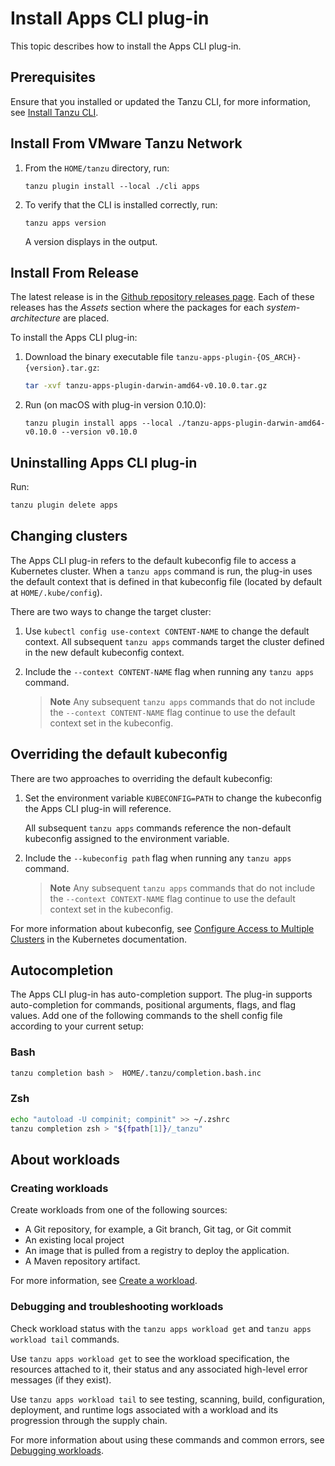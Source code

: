 # Install Apps CLI plug-in

This topic describes how to install the Apps CLI plug-in.

## <a id='prereqs'></a>Prerequisites

Ensure that you installed or updated the Tanzu CLI, for more information, see [Install Tanzu CLI](../../install-tanzu-cli.hbs.md#cli-and-plugin).

## <a id='from-tap-net'></a>Install From VMware Tanzu Network

1. From the `HOME/tanzu` directory, run:

    ```console
    tanzu plugin install --local ./cli apps
    ```

2. To verify that the CLI is installed correctly, run:

    ```console
    tanzu apps version
    ```

    A version displays in the output.


## <a id='from-release'></a>Install From Release

The latest release is in the [Github repository releases page](https://github.com/vmware-tanzu/apps-cli-plugin/releases/).
Each of these releases has the *Assets* section where the packages for each *system-architecture* are
placed.

To install the Apps CLI plug-in:

1. Download the binary executable file `tanzu-apps-plugin-{OS_ARCH}-{version}.tar.gz`:

    ```bash
    tar -xvf tanzu-apps-plugin-darwin-amd64-v0.10.0.tar.gz
    ```

2. Run (on macOS with plug-in version 0.10.0):

   ```console
   tanzu plugin install apps --local ./tanzu-apps-plugin-darwin-amd64-v0.10.0 --version v0.10.0
   ```

## <a id='uninstall'></a>Uninstalling Apps CLI plug-in

Run:

```bash
tanzu plugin delete apps
```

## <a id='changing-clusters'></a>Changing clusters

The Apps CLI plug-in refers to the default kubeconfig file to access a Kubernetes cluster.
When a `tanzu apps` command is run, the plug-in uses the default context that is defined in that
kubeconfig file (located by default at `HOME/.kube/config`).

There are two ways to change the target cluster:

1. Use `kubectl config use-context CONTENT-NAME` to change the default context. All subsequent
`tanzu apps` commands target the cluster defined in the new default kubeconfig context.

2. Include the `--context CONTENT-NAME` flag when running any `tanzu apps` command.

   >**Note** Any subsequent `tanzu apps` commands that do not include the `--context CONTENT-NAME`
     flag continue to use the default context set in the kubeconfig.

## <a id='override-kubeconfig'></a>Overriding the default kubeconfig

There are two approaches to overriding the default kubeconfig:

1. Set the environment variable `KUBECONFIG=PATH` to change the kubeconfig the Apps CLI plug-in will
   reference.

   All subsequent `tanzu apps` commands reference the non-default kubeconfig assigned to the environment
   variable.

2. Include the  `--kubeconfig path` flag when running any `tanzu apps` command.

   >**Note** Any subsequent `tanzu apps` commands that do not include the `--context CONTEXT-NAME` flag
   continue to use the default context set in the kubeconfig.

For more information about kubeconfig, see [Configure Access to Multiple Clusters](https://kubernetes.io/docs/tasks/access-application-cluster/configure-access-multiple-clusters/) in the Kubernetes documentation.

## <a id='autocompletion'></a>Autocompletion

The Apps CLI plug-in has auto-completion support. The plug-in supports auto-completion for commands,
positional arguments, flags, and flag values. Add one of the following commands to the shell config file
according to your current setup:

### <a id='bash'></a>Bash

```bash
tanzu completion bash >  HOME/.tanzu/completion.bash.inc
```

### <a id='zsh'></a>Zsh

```bash
echo "autoload -U compinit; compinit" >> ~/.zshrc
tanzu completion zsh > "${fpath[1]}/_tanzu"
```

## <a id='about-workloads'></a> About workloads

### <a id='creating-workloads'></a>Creating workloads

Create workloads from one of the following sources:

- A Git repository, for example, a Git branch, Git tag, or Git commit
- An existing local project
- An image that is pulled from a registry to deploy the application.
- A Maven repository artifact.

For more information, see [Create a workload](create-workload.hbs.md).

### <a id='debugging-workloads'></a>Debugging and troubleshooting workloads

Check workload status with the `tanzu apps workload get` and `tanzu apps workload tail` commands.

Use `tanzu apps workload get` to see the workload specification, the resources attached to it, their
status and any associated high-level error messages (if they exist).

Use `tanzu apps workload tail` to see testing, scanning, build, configuration, deployment, and
runtime logs associated with a workload and its progression through the supply chain.

For more information about using these commands and common errors, see [Debugging workloads](debug-workload.hbs.md).
